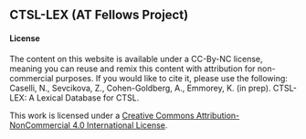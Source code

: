 ## CTSL-LEX (AT Fellows Project)

#### License

The content on this website is available under a CC-By-NC license, meaning you can reuse and remix this content with attribution for non-commercial purposes. If you would like to cite it, please use the following: Caselli, N., Sevcikova, Z., Cohen-Goldberg, A., Emmorey, K. (in prep). CTSL-LEX: A Lexical Database for CTSL.

This work is licensed under a [Creative Commons Attribution-NonCommercial 4.0 International License](http://creativecommons.org/licenses/by-nc/4.0/).
